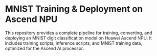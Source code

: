 # MNIST Training & Deployment on Ascend NPU

This repository provides a complete pipeline for training, converting, and deploying an MNIST digit classification model on Huawei Ascend NPU. It includes training scripts, inference scripts, and MNIST training data, optimized for the Ascend AI processor.
